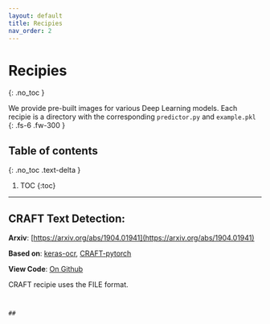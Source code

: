 ```yaml
---
layout: default
title: Recipies
nav_order: 2
---
```


# Recipies
{: .no_toc }

We provide pre-built images for various Deep Learning models. Each recipie is a directory with the corresponding `predictor.py` and `example.pkl` 
{: .fs-6 .fw-300 }

## Table of contents
{: .no_toc .text-delta }

1. TOC
{:toc}

---



## CRAFT Text Detection:

**Arxiv**: [https://arxiv.org/abs/1904.01941](https://arxiv.org/abs/1904.01941)

**Based on**: [keras-ocr](https://github.com/faustomorales/keras-ocr/), [CRAFT-pytorch](https://github.com/clovaai/CRAFT-pytorch)

**View Code**: [On Github](https://github.com/notAI-tech/fastDeploy/tree/prototype/recipies/craft_text_detection)

CRAFT recipie uses the FILE format.

```


## 